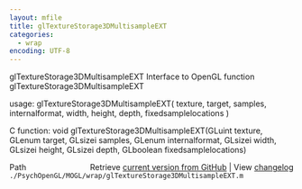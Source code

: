 ```yaml
---
layout: mfile
title: glTextureStorage3DMultisampleEXT
categories:
  - wrap
encoding: UTF-8
---
```


glTextureStorage3DMultisampleEXT  Interface to OpenGL function glTextureStorage3DMultisampleEXT

usage:  glTextureStorage3DMultisampleEXT\( texture, target, samples, internalformat, width, height, depth, fixedsamplelocations \)

C function:  void glTextureStorage3DMultisampleEXT\(GLuint texture, GLenum target, GLsizei samples, GLenum internalformat, GLsizei width, GLsizei height, GLsizei depth, GLboolean fixedsamplelocations\)


<div class="code_header" style="text-align:right;">
  <span style="float:left;">Path&nbsp;&nbsp;</span> <span class="counter">Retrieve <a href=
  "https://raw.github.com/Psychtoolbox-3/Psychtoolbox-3/beta/./PsychOpenGL/MOGL/wrap/glTextureStorage3DMultisampleEXT.m">current version from GitHub</a> | View <a href=
  "https://github.com/Psychtoolbox-3/Psychtoolbox-3/commits/beta/./PsychOpenGL/MOGL/wrap/glTextureStorage3DMultisampleEXT.m">changelog</a></span>
</div>
<div class="code">
  <code>./PsychOpenGL/MOGL/wrap/glTextureStorage3DMultisampleEXT.m</code>
</div>
